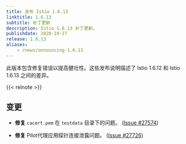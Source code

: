 ```yaml
---
title: 发布 Istio 1.6.13
linktitle: 1.6.13
subtitle: 补丁更新
description: Istio 1.6.13 补丁更新。
publishdate: 2020-10-27
release: 1.6.13
aliases:
    - /news/announcing-1.6.13
---
```


此版本包含修复错误以提高健壮性。这些发布说明描述了 Istio 1.6.12 和 Istio 1.6.13 之间的差异。

{{< relnote >}}

## 变更

- **修复** `cacert.pem` 在 `testdata` 目录下的问题。
  ([Issue #27574](https://github.com/istio/istio/issues/27574))

- **修复** Pilot代理应用探针连接泄露问题。
  ([Issue #27726](https://github.com/istio/istio/issues/27726))
